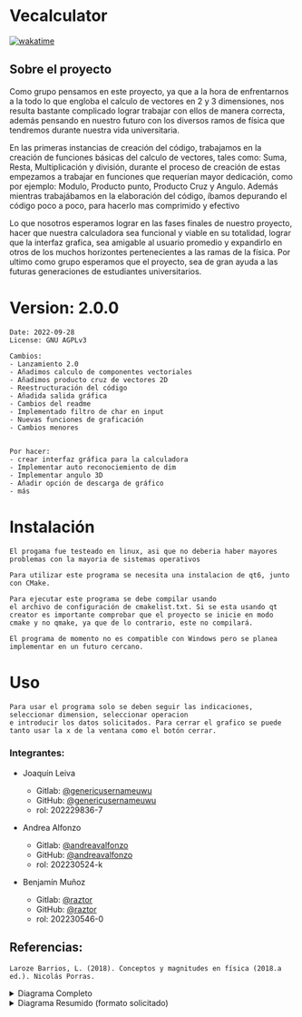 # Vecalculator
[![wakatime](https://wakatime.com/badge/user/5be7d1e2-7411-4f5d-9f82-c9a643da22e2/project/9aafb881-995a-4634-9ffa-40e64411f340.svg)](https://wakatime.com/badge/user/5be7d1e2-7411-4f5d-9f82-c9a643da22e2/project/9aafb881-995a-4634-9ffa-40e64411f340)

## Sobre el proyecto
Como grupo pensamos en este proyecto, ya que a la hora de enfrentarnos a la todo lo que engloba el
calculo de vectores en 2 y 3 dimensiones, nos resulta bastante complicado lograr trabajar con
ellos de manera correcta, además pensando en nuestro futuro con los diversos ramos de 
física que tendremos durante nuestra vida universitaria.

En las primeras instancias de creación del código, trabajamos en la creación de funciones básicas del calculo de vectores, tales como: Suma, Resta, Multiplicación y división, durante el proceso de creación de estas empezamos a trabajar en funciones que requerían mayor dedicación, como por ejemplo: Modulo, Producto punto, Producto Cruz y Angulo.
Además mientras trabajábamos en la elaboración del código, íbamos depurando el código poco a poco, para hacerlo mas comprimido y efectivo

Lo que nosotros esperamos lograr en las fases finales de nuestro proyecto, hacer que nuestra calculadora sea funcional y viable en su totalidad, lograr que la interfaz grafica, sea amigable al usuario promedio y expandirlo en otros de los muchos horizontes pertenecientes a las ramas de la física.
Por ultimo como grupo esperamos que el proyecto, sea de gran ayuda a las futuras generaciones de estudiantes universitarios.
# Version: 2.0.0

    Date: 2022-09-28
    License: GNU AGPLv3
    
    Cambios:
    - Lanzamiento 2.0
    - Añadimos calculo de componentes vectoriales 
    - Añadimos producto cruz de vectores 2D
    - Reestructuración del código
    - Añadida salida gráfica
    - Cambios del readme
    - Implementado filtro de char en input
    - Nuevas funciones de graficación
    - Cambios menores

    
    Por hacer:
    - crear interfaz gráfica para la calculadora
    - Implementar auto reconociemiento de dim
    - Implementar angulo 3D
    - Añadir opción de descarga de gráfico
    - más

# Instalación
    El progama fue testeado en linux, asi que no deberia haber mayores problemas con la mayoria de sistemas operativos
    
    Para utilizar este programa se necesita una instalacion de qt6, junto con CMake.

    Para ejecutar este programa se debe compilar usando
    el archivo de configuración de cmakelist.txt. Si se esta usando qt creator es importante comprobar que el proyecto se inicie en modo cmake y no qmake, ya que de lo contrario, este no compilará. 

    El programa de momento no es compatible con Windows pero se planea implementar en un futuro cercano.

# Uso
    Para usar el programa solo se deben seguir las indicaciones, seleccionar dimension, seleccionar operacion
    e introducir los datos solicitados. Para cerrar el grafico se puede tanto usar la x de la ventana como el botón cerrar.


### Integrantes:
* Joaquín Leiva
  * Gitlab: [@genericusernameuwu](https://gitlab.com/genericusernameuwu)
  * GitHub: [@genericusernameuwu](https://github.com/genericusernameuwu)
  * rol: 202229836-7


* Andrea Alfonzo
  * Gitlab: [@andreavalfonzo](https://gitlab.com/andreavalfonzo)
  * GitHub: [@andreavalfonzo](https://github.com/andreavalfonzo)
   * rol: 202230524-k


* Benjamín Muñoz
  * Gitlab: [@raztor](https://gitlab.com/raztor)
  * GitHub: [@raztor](https://github.com/Raztor)
  * rol: 202230546-0

## Referencias:
    Laroze Barrios, L. (2018). Conceptos y magnitudes en física (2018.a ed.). Nicolás Porras.

<details>
<summary>Diagrama Completo</summary>
<br>
<img src="https://gitlab.com/Raztor/vecalculator/-/raw/main/media/diagrama.png" alt="Diagrama UML">
</details>
<details>
<summary>Diagrama Resumido (formato solicitado)</summary>
<br>
<img src="https://gitlab.com/Raztor/vecalculator/-/raw/main/media/img.png" alt="Diagrama UML">
</details>
